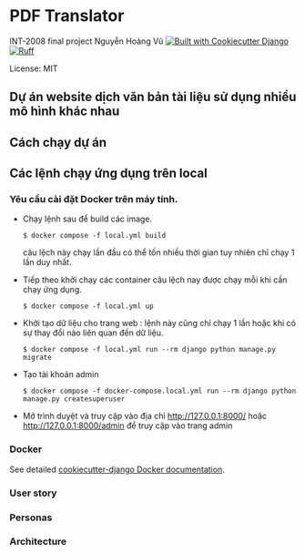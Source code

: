 # PDF Translator

INT-2008 final project
Nguyễn Hoàng Vũ 
[![Built with Cookiecutter Django](https://img.shields.io/badge/built%20with-Cookiecutter%20Django-ff69b4.svg?logo=cookiecutter)](https://github.com/cookiecutter/cookiecutter-django/)
[![Ruff](https://img.shields.io/endpoint?url=https://raw.githubusercontent.com/astral-sh/ruff/main/assets/badge/v2.json)](https://github.com/astral-sh/ruff)

License: MIT

## Dự án website dịch văn bản tài liệu sử dụng nhiều mô hình khác nhau

## Cách chạy dự án

## Các lệnh chạy ứng dụng trên local

### Yêu cầu cài đặt Docker trên máy tính.

- Chạy lệnh sau để build các image.

      $ docker compose -f local.yml build

  câu lệch này chạy lần đầu có thể tốn nhiều thời gian tuy nhiên chỉ chạy 1 lần duy nhất.

- Tiếp theo khởi chạy các container câu lệch nay được chạy mỗi khi cần chạy ứng dụng.

      $ docker compose -f local.yml up
  
- Khởi tạo dữ liệu cho trang web : lệnh này cũng chỉ chạy 1 lần hoặc khi có sự thay đổi nào liên quan đến dữ liệu.
  
      $ docker compose -f local.yml run --rm django python manage.py migrate

- Tạo tài khoản admin

      $ docker compose -f docker-compose.local.yml run --rm django python manage.py createsuperuser
 
- Mở trình duyệt và truy cập vào địa chỉ  http://127.0.0.1:8000/ hoặc http://127.0.0.1:8000/admin để truy cập vào trang admin
### Docker

See detailed [cookiecutter-django Docker documentation](http://cookiecutter-django.readthedocs.io/en/latest/deployment-with-docker.html).

### User story

### Personas

### Architecture
